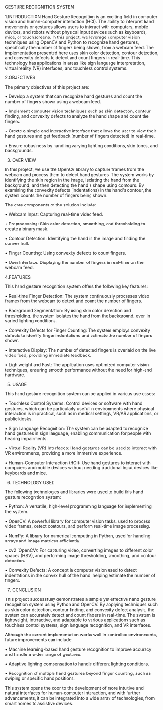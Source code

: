   GESTURE RECOGNITION SYSTEM

1.INTRODUCTION
       Hand Gesture Recognition is an exciting field in computer vision and human-computer interaction (HCI). The ability to interpret hand movements or gestures allows users to interact with computers, mobile devices, and robots without physical input devices such as keyboards, mice, or touchscreens. In this project, we leverage computer vision techniques using OpenCV and Python to recognize hand gestures, specifically the number of fingers being shown, from a webcam feed.
The implementation presented here uses skin color detection, contour detection, and convexity defects to detect and count fingers in real-time. This technology has applications in areas like sign language interpretation, virtual reality (VR) interfaces, and touchless control systems.

2.OBJECTIVES

  The primary objectives of this project are:

•	Develop a system that can recognize hand gestures and count the number of fingers shown using a webcam feed.

•	Implement computer vision techniques such as skin detection, contour finding, and convexity defects to analyze the hand shape and count the fingers.

•	Create a simple and interactive interface that allows the user to view their hand gestures and get feedback (number of fingers detected) in real-time.

•	Ensure robustness by handling varying lighting conditions, skin tones, and backgrounds.

 3. OVER VIEW

In this project, we use the OpenCV library to capture frames from the webcam and process them to detect hand gestures. The system works by identifying the skin region in the image, isolating the hand from the background, and then detecting the hand's shape using contours. By examining the convexity defects (indentations) in the hand's contour, the system counts the number of fingers being shown.

The core components of the solution include:

•	Webcam Input: Capturing real-time video feed.

•	Preprocessing: Skin color detection, smoothing, and thresholding to create a binary mask.

•	Contour Detection: Identifying the hand in the image and finding the convex hull.

•	Finger Counting: Using convexity defects to count fingers.

•	User Interface: Displaying the number of fingers in real-time on the webcam feed.

 

4.FEATURES

This hand gesture recognition system offers the following key features:

•	Real-time Finger Detection: The system continuously processes video frames from the webcam to detect and count the number of fingers.

•	Background Segmentation: By using skin color detection and thresholding, the system isolates the hand from the background, even in varied lighting conditions.

•	Convexity Defects for Finger Counting: The system employs convexity defects to identify finger indentations and estimate the number of fingers shown.

•	Interactive Display: The number of detected fingers is overlaid on the live video feed, providing immediate feedback.

•	Lightweight and Fast: The application uses optimized computer vision techniques, ensuring smooth performance without the need for high-end hardware.

 

5. USAGE

This hand gesture recognition system can be applied in various use cases:

•	Touchless Control Systems: Control devices or software with hand gestures, which can be particularly useful in environments where physical interaction is impractical, such as in medical settings, VR/AR applications, or public kiosks.

•	Sign Language Recognition: The system can be adapted to recognize hand gestures in sign language, enabling communication for people with hearing impairments.

•	Virtual Reality (VR) Interfaces: Hand gestures can be used to interact with VR environments, providing a more immersive experience.

•	Human-Computer Interaction (HCI): Use hand gestures to interact with computers and mobile devices without needing traditional input devices like keyboards and mice.

 

6. TECHNOLOGY USED

The following technologies and libraries were used to build this hand gesture recognition system:

•	Python: A versatile, high-level programming language for implementing the system.

•	OpenCV: A powerful library for computer vision tasks, used to process video frames, detect contours, and perform real-time image processing.

•	NumPy: A library for numerical computing in Python, used for handling arrays and image matrices efficiently.

•	cv2 (OpenCV): For capturing video, converting images to different color spaces (HSV), and performing image thresholding, smoothing, and contour detection.

•	Convexity Defects: A concept in computer vision used to detect indentations in the convex hull of the hand, helping estimate the number of fingers.

 

7. CONCLUSION

This project successfully demonstrates a simple yet effective hand gesture recognition system using Python and OpenCV. By applying techniques such as skin color detection, contour finding, and convexity defect analysis, the system can accurately detect and count fingers in real-time. The system is lightweight, interactive, and adaptable to various applications such as touchless control systems, sign language recognition, and VR interfaces.

Although the current implementation works well in controlled environments, future improvements can include:

•	Machine learning-based hand gesture recognition to improve accuracy and handle a wider range of gestures.

•	Adaptive lighting compensation to handle different lighting conditions.

•	Recognition of multiple hand gestures beyond finger counting, such as swiping or specific hand positions.

This system opens the door to the development of more intuitive and natural interfaces for human-computer interaction, and with further advancements, it can be integrated into a wide array of technologies, from smart homes to assistive devices.

